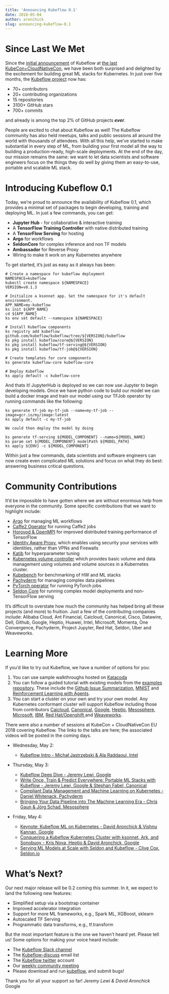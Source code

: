 ```yaml
---
title: 'Announcing Kubeflow 0.1'
date: 2018-05-04
author: aronchick
slug: announcing-kubeflow-0.1
---
```


# Since Last We Met

Since the [initial announcement](https://kubernetes.io/blog/2017/12/introducing-kubeflow-composable) of Kubeflow at [the last KubeCon+CloudNativeCon](https://kccncna17.sched.com/event/CU5v/hot-dogs-or-not-at-scale-with-kubernetes-i-vish-kannan-david-aronchick-google), we have been both surprised and delighted by the excitement for building great ML stacks for Kubernetes. In just over five months, the [Kubeflow project](https://github.com/kubeflow) now has:

* 70+ contributors
* 20+ contributing organizations
* 15 repositories
* 3100+ GitHub stars
* 700+ commits

and already is among the top 2% of GitHub projects **_ever_**.

People are excited to chat about Kubeflow as well! The Kubeflow community has also held meetups, talks and public sessions all around the world with thousands of attendees. With all this help, we’ve started to make substantial in every step of ML, from building your first model all the way to building a production-ready, high-scale deployments. At the end of the day, our mission remains the same: we want to let data scientists and software engineers focus on the things they do well by giving them an easy-to-use, portable and scalable ML stack.

# Introducing Kubeflow 0.1

Today, we’re proud to announce the availability of Kubeflow 0.1, which provides a minimal set of packages to begin developing, training and deploying ML. In just a few commands, you can get:

* **Jupyter Hub** - for collaborative & interactive training
* A **TensorFlow Training Controller** with native distributed training
* A **TensorFlow Serving** for hosting
* **Argo** for workflows
* **SeldonCore** for complex inference and non TF models
* **Ambassador** for Reverse Proxy
* Wiring to make it work on any Kubernetes anywhere

To get started, it’s just as easy as it always has been:

```
# Create a namespace for kubeflow deployment
NAMESPACE=kubeflow
kubectl create namespace ${NAMESPACE}
VERSION=v0.1.3

# Initialize a ksonnet app. Set the namespace for it's default environment.
APP_NAME=my-kubeflow
ks init ${APP_NAME}
cd ${APP_NAME}
ks env set default --namespace ${NAMESPACE}

# Install Kubeflow components
ks registry add kubeflow github.com/kubeflow/kubeflow/tree/${VERSION}/kubeflow
ks pkg install kubeflow/core@${VERSION}
ks pkg install kubeflow/tf-serving@${VERSION}
ks pkg install kubeflow/tf-job@${VERSION}

# Create templates for core components
ks generate kubeflow-core kubeflow-core

# Deploy Kubeflow
ks apply default -c kubeflow-core
```

And thats it! JupyterHub is deployed so we can now use Jupyter to begin developing models. Once we have python code to build our model we can build a docker image and train our model using our TFJob operator by running commands like the following:
```
ks generate tf-job my-tf-job --name=my-tf-job --image=gcr.io/my/image:latest
ks apply default -c my-tf-job

We could then deploy the model by doing

ks generate tf-serving ${MODEL_COMPONENT} --name=${MODEL_NAME}
ks param set ${MODEL_COMPONENT} modelPath ${MODEL_PATH}
ks apply ${ENV} -c ${MODEL_COMPONENT}
```

Within just a few commands, data scientists and software engineers can now create even complicated ML solutions and focus on what they do best: answering business critical questions.

# Community Contributions
It’d be impossible to have gotten where we are without enormous help from everyone in the community. Some specific contributions that we want to highlight include:

* [Argo](https://github.com/kubeflow/kubeflow/tree/master/kubeflow/argo) for managing ML workflows
* [Caffe2 Operator](https://github.com/kubeflow/caffe2-operator) for running Caffe2 jobs
* [Horovod & OpenMPI](https://github.com/kubeflow/kubeflow/tree/master/kubeflow/openmpi) for improved distributed training performance of TensorFlow
* [Identity Aware Proxy](https://github.com/kubeflow/kubeflow/blob/master/docs/gke/iap.md), which enables using security your services with identities, rather than VPNs and Firewalls
* [Katib](https://github.com/kubeflow/katib) for hyperparameter tuning
* [Kubernetes volume controller](https://github.com/kubeflow/experimental-kvc) which provides basic volume and data management using volumes and volume sources in a Kubernetes cluster.
* [Kubebench](https://github.com/kubeflow/kubebench) for benchmarking of HW and ML stacks
* [Pachyderm](https://github.com/kubeflow/kubeflow/tree/master/kubeflow/pachyderm) for managing complex data pipelines
* [PyTorch operator](https://github.com/kubeflow/pytorch-operator) for running PyTorch jobs
* [Seldon Core](https://github.com/kubeflow/kubeflow/tree/master/kubeflow/seldon) for running complex model deployments and non-TensorFlow serving

It’s difficult to overstate how much the community has helped bring all these projects (and more) to fruition. Just a few of the contributing companies include: Alibaba Cloud, Ant Financial, Caicloud, Canonical, Cisco, Datawire, Dell, Github, Google, Heptio, Huawei, Intel, Microsoft, Momenta, One Convergence, Pachyderm, Project Jupyter, Red Hat, Seldon, Uber and Weaveworks.

# Learning More

If you’d like to try out Kubeflow, we have a number of options for you:

1. You can use sample walkthroughs hosted on [Katacoda](https://www.katacoda.com/kubeflow)
2. You can follow a guided tutorial with existing models from the [examples repository](https://github.com/kubeflow/examples). These include the [Github Issue Summarization](https://github.com/kubeflow/examples/tree/master/github_issue_summarization), [MNIST](https://github.com/kubeflow/examples/tree/master/mnist) and [Reinforcement Learning with Agents](https://github.com/kubeflow/examples/tree/master/agents).
3. You can start a cluster on your own and try your own model. Any Kubernetes conformant cluster will support Kubeflow including those from contributors [Caicloud](https://www.prnewswire.com/news-releases/caicloud-releases-its-kubernetes-based-cluster-as-a-service-product-claas-20-and-the-first-tensorflow-as-a-service-taas-11-while-closing-6m-series-a-funding-300418071.html), [Canonical](https://jujucharms.com/canonical-kubernetes/), [Google](https://cloud.google.com/kubernetes-engine/docs/how-to/creating-a-container-cluster), [Heptio](https://heptio.com/products/kubernetes-subscription/), [Mesosphere](https://github.com/mesosphere/dcos-kubernetes-quickstart), [Microsoft](https://docs.microsoft.com/en-us/azure/aks/kubernetes-walkthrough), [IBM](https://console.bluemix.net/docs/containers/cs_tutorials.html#cs_cluster_tutorial), [Red Hat/Openshift ](https://docs.openshift.com/container-platform/3.3/install_config/install/quick_install.html#install-config-install-quick-install)and [Weaveworks](https://www.weave.works/product/cloud/).

There were also a number of sessions at KubeCon + CloudNativeCon  EU 2018 covering Kubeflow. The links to the talks are here; the associated videos will be posted in the coming days.

* Wednesday, May 2:
    * [Kubeflow Intro - Michał Jastrzębski & Ala Raddaoui, Intel](http://sched.co/Drmt)

* Thursday, May 3:
    * [Kubeflow Deep Dive - Jeremy Lewi, Google](http://sched.co/Drnd)
    * [Write Once, Train & Predict Everywhere: Portable ML Stacks with Kubeflow - Jeremy Lewi, Google & Stephan Fabel, Canonical](http://sched.co/Dquu)
    * [Compliant Data Management and Machine Learning on Kubernetes - Daniel Whitenack, Pachyderm](http://sched.co/DqvC)
    * [Bringing Your Data Pipeline into The Machine Learning Era - Chris Gaun & Jörg Schad, Mesosphere](https://kccnceu18.sched.com/event/E46y/bringing-your-data-pipeline-into-the-machine-learning-era-chris-gaun-jorg-schad-mesosphere-intermediate-skill-level)

* Friday, May 4:
    * [Keynote: Kubeflow ML on Kubernetes - David Aronchick & Vishnu Kannan, Google](http://sched.co/Duoq)
    * [Conquering a Kubeflow Kubernetes Cluster with ksonnet, Ark, and Sonobuoy - Kris Nova, Heptio & David Aronchick, Google](http://sched.co/Dqv6)
    * [Serving ML Models at Scale with Seldon and Kubeflow - Clive Cox, Seldon.io](http://sched.co/Dqvw)

# What’s Next?

Our next major release will be 0.2 coming this summer. In it, we expect to land the following new features:

* Simplified setup via a bootstrap container
* Improved accelerator integration
* Support for more ML frameworks, e.g., Spark ML, XGBoost, sklearn
* Autoscaled TF Serving
* Programmatic data transforms, e.g., tf.transform

But the most important feature is the one we haven’t heard yet. Please tell us! Some options for making your voice heard include:

* The [Kubeflow Slack channel](https://join.slack.com/t/kubeflow/shared_invite/enQtMjgyMzMxNDgyMTQ5LWUwMTIxNmZlZTk2NGU0MmFiNDE4YWJiMzFiOGNkZGZjZmRlNTExNmUwMmQ2NzMwYzk5YzQxOWQyODBlZGY2OTg)
* The [Kubeflow-discuss](https://groups.google.com/forum/#!forum/kubeflow-discuss) email list
* The [Kubeflow twitter](http://twitter.com/kubeflow) account
* Our [weekly community meeting](https://github.com/kubeflow/community)
* Please download and run [kubeflow](https://github.com/kubeflow/kubeflow/pull/330/files), and submit bugs!

Thank you for all your support so far!
*Jeremy Lewi & David Aronchick* Google